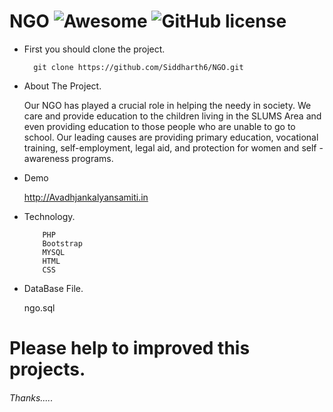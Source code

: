 
# NGO ![Awesome](https://awesome.re/badge-flat.svg) ![GitHub license](https://img.shields.io/badge/license-MIT-blue.svg)

- First you should clone the project.

   ``` 
     git clone https://github.com/Siddharth6/NGO.git
    ```

- About The Project.

	Our NGO has played a crucial role in helping the needy in society. We care and provide education to the children living in 
        the SLUMS Area and even providing education to those people who are unable to go to school. Our leading causes are providing primary education, 
        vocational training, self-employment, legal aid, and protection for women and self -awareness programs.
	
 - Demo 
 
    http://Avadhjankalyansamiti.in
  
- Technology.

        
          PHP
          Bootstrap
          MYSQL 
          HTML
          CSS     


- DataBase File.

     ngo.sql
     
# Please help to improved this projects.

###### Thanks.....		
